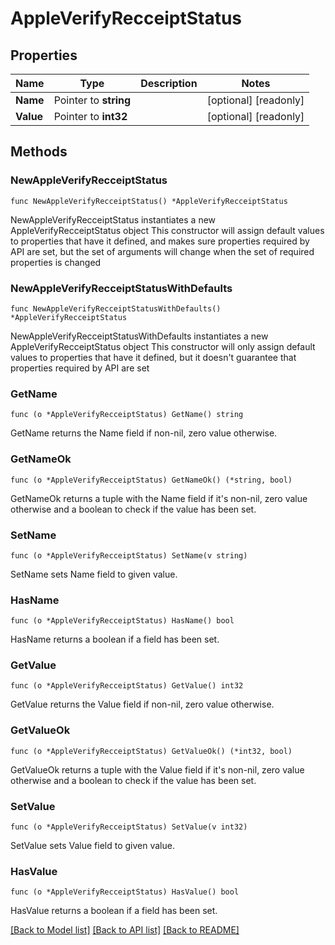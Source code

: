 # AppleVerifyRecceiptStatus

## Properties

Name | Type | Description | Notes
------------ | ------------- | ------------- | -------------
**Name** | Pointer to **string** |  | [optional] [readonly] 
**Value** | Pointer to **int32** |  | [optional] [readonly] 

## Methods

### NewAppleVerifyRecceiptStatus

`func NewAppleVerifyRecceiptStatus() *AppleVerifyRecceiptStatus`

NewAppleVerifyRecceiptStatus instantiates a new AppleVerifyRecceiptStatus object
This constructor will assign default values to properties that have it defined,
and makes sure properties required by API are set, but the set of arguments
will change when the set of required properties is changed

### NewAppleVerifyRecceiptStatusWithDefaults

`func NewAppleVerifyRecceiptStatusWithDefaults() *AppleVerifyRecceiptStatus`

NewAppleVerifyRecceiptStatusWithDefaults instantiates a new AppleVerifyRecceiptStatus object
This constructor will only assign default values to properties that have it defined,
but it doesn't guarantee that properties required by API are set

### GetName

`func (o *AppleVerifyRecceiptStatus) GetName() string`

GetName returns the Name field if non-nil, zero value otherwise.

### GetNameOk

`func (o *AppleVerifyRecceiptStatus) GetNameOk() (*string, bool)`

GetNameOk returns a tuple with the Name field if it's non-nil, zero value otherwise
and a boolean to check if the value has been set.

### SetName

`func (o *AppleVerifyRecceiptStatus) SetName(v string)`

SetName sets Name field to given value.

### HasName

`func (o *AppleVerifyRecceiptStatus) HasName() bool`

HasName returns a boolean if a field has been set.

### GetValue

`func (o *AppleVerifyRecceiptStatus) GetValue() int32`

GetValue returns the Value field if non-nil, zero value otherwise.

### GetValueOk

`func (o *AppleVerifyRecceiptStatus) GetValueOk() (*int32, bool)`

GetValueOk returns a tuple with the Value field if it's non-nil, zero value otherwise
and a boolean to check if the value has been set.

### SetValue

`func (o *AppleVerifyRecceiptStatus) SetValue(v int32)`

SetValue sets Value field to given value.

### HasValue

`func (o *AppleVerifyRecceiptStatus) HasValue() bool`

HasValue returns a boolean if a field has been set.


[[Back to Model list]](../README.md#documentation-for-models) [[Back to API list]](../README.md#documentation-for-api-endpoints) [[Back to README]](../README.md)


